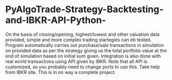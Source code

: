 # PyAlgoTrade-Strategy-Backtesting-and-IBKR-API-Python-
On the basis of closing/opening, highest/lowest and other valuation data provided, simple and more complex trading startegies can eb tested.
Program automatically carries out purchase/sale transactions in simulation on provided data as per the strategy giving us the total portfolio value at the end of simulation
based on initial sum given. 
Integration is also done with real world transactions using API given by IBKR.
Note that all API is customized, so you probably need to change ports to use this. Take help from IBKR site.
This is in no way a complete project.
